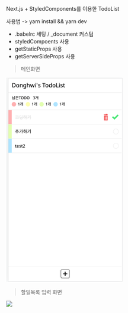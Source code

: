 Next.js + StyledComponents를 이용한 TodoList

사용법 -> yarn install && yarn dev
 
- .babelrc 세팅 / _document 커스텀 
- styledCompoents 사용
- getStaticProps 사용
- getServerSideProps 사용

> 메인화면

![](images/img.png)
> 할일목록 입력 화면 

![](images/img1.png)
